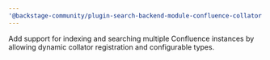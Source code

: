 ```yaml
---
'@backstage-community/plugin-search-backend-module-confluence-collator': minor
---
```


Add support for indexing and searching multiple Confluence instances by allowing dynamic collator registration and configurable types.
